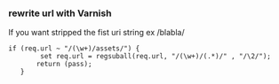 ### rewrite url with Varnish

If you want stripped the fist uri string ex /blabla/
```
if (req.url ~ "/(\w+)/assets/") {
        set req.url = regsuball(req.url, "/(\w+)/(.*)/" , "/\2/");
       return (pass); 
   }
   ```
